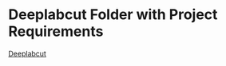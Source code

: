 # Deeplabcut Folder with Project Requirements

[Deeplabcut](https://drive.google.com/drive/folders/1pkS_MwQbg5QhQ6CudSscdJ6j96AEyNwt?usp=share_link)

